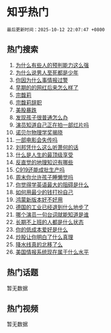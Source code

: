# 知乎热门

`最后更新时间：2025-10-12 22:07:47 +0800`

## 热门搜索

1. [为什么有些人的预判能力这么强](https://www.zhihu.com/search?q=%E4%B8%BA%E4%BB%80%E4%B9%88%E6%9C%89%E4%BA%9B%E4%BA%BA%E7%9A%84%E9%A2%84%E5%88%A4%E8%83%BD%E5%8A%9B%E8%BF%99%E4%B9%88%E5%BC%BA)
1. [为什么说男人至死都是少年](https://www.zhihu.com/search?q=%E4%B8%BA%E4%BB%80%E4%B9%88%E8%AF%B4%E7%94%B7%E4%BA%BA%E8%87%B3%E6%AD%BB%E9%83%BD%E6%98%AF%E5%B0%91%E5%B9%B4)
1. [你因为什么事情报过警](https://www.zhihu.com/search?q=%E4%BD%A0%E5%9B%A0%E4%B8%BA%E4%BB%80%E4%B9%88%E4%BA%8B%E6%83%85%E6%8A%A5%E8%BF%87%E8%AD%A6)
1. [早期的的网红后来怎么样了](https://www.zhihu.com/search?q=%E6%97%A9%E6%9C%9F%E7%9A%84%E7%9A%84%E7%BD%91%E7%BA%A2%E5%90%8E%E6%9D%A5%E6%80%8E%E4%B9%88%E6%A0%B7%E4%BA%86)
1. [宗馥莉](https://www.zhihu.com/search?q=%E5%AE%97%E9%A6%A5%E8%8E%89)
1. [宗馥莉辞职](https://www.zhihu.com/search?q=%E5%AE%97%E9%A6%A5%E8%8E%89%E8%BE%9E%E8%81%8C)
1. [美股暴跌](https://www.zhihu.com/search?q=%E7%BE%8E%E8%82%A1%E6%9A%B4%E8%B7%8C)
1. [发现孩子很普通怎么办](https://www.zhihu.com/search?q=%E5%8F%91%E7%8E%B0%E5%AD%A9%E5%AD%90%E5%BE%88%E6%99%AE%E9%80%9A%E6%80%8E%E4%B9%88%E5%8A%9E)
1. [演员知道自己正在拍一部烂片吗](https://www.zhihu.com/search?q=%E6%BC%94%E5%91%98%E7%9F%A5%E9%81%93%E8%87%AA%E5%B7%B1%E6%AD%A3%E5%9C%A8%E6%8B%8D%E4%B8%80%E9%83%A8%E7%83%82%E7%89%87%E5%90%97)
1. [诺贝尔物理学奖揭晓](https://www.zhihu.com/search?q=%E8%AF%BA%E8%B4%9D%E5%B0%94%E7%89%A9%E7%90%86%E5%AD%A6%E5%A5%96%E6%8F%AD%E6%99%93)
1. [一部电影会失传吗](https://www.zhihu.com/search?q=%E4%B8%80%E9%83%A8%E7%94%B5%E5%BD%B1%E4%BC%9A%E5%A4%B1%E4%BC%A0%E5%90%97)
1. [刘邦凭什么这么听萧何的话](https://www.zhihu.com/search?q=%E5%88%98%E9%82%A6%E5%87%AD%E4%BB%80%E4%B9%88%E8%BF%99%E4%B9%88%E5%90%AC%E8%90%A7%E4%BD%95%E7%9A%84%E8%AF%9D)
1. [什么是人生的最顶级享受](https://www.zhihu.com/search?q=%E4%BB%80%E4%B9%88%E6%98%AF%E4%BA%BA%E7%94%9F%E7%9A%84%E6%9C%80%E9%A1%B6%E7%BA%A7%E4%BA%AB%E5%8F%97)
1. [反直觉的地理知识有哪些](https://www.zhihu.com/search?q=%E5%8F%8D%E7%9B%B4%E8%A7%89%E7%9A%84%E5%9C%B0%E7%90%86%E7%9F%A5%E8%AF%86%E6%9C%89%E5%93%AA%E4%BA%9B)
1. [C919还能成批生产吗](https://www.zhihu.com/search?q=C919%E8%BF%98%E8%83%BD%E6%88%90%E6%89%B9%E7%94%9F%E4%BA%A7%E5%90%97)
1. [周末你允许孩子睡懒觉吗](https://www.zhihu.com/search?q=%E5%91%A8%E6%9C%AB%E4%BD%A0%E5%85%81%E8%AE%B8%E5%AD%A9%E5%AD%90%E7%9D%A1%E6%87%92%E8%A7%89%E5%90%97)
1. [你觉得学英语最大的阻碍是什么](https://www.zhihu.com/search?q=%E4%BD%A0%E8%A7%89%E5%BE%97%E5%AD%A6%E8%8B%B1%E8%AF%AD%E6%9C%80%E5%A4%A7%E7%9A%84%E9%98%BB%E7%A2%8D%E6%98%AF%E4%BB%80%E4%B9%88)
1. [如何用最少的钱打扮自己](https://www.zhihu.com/search?q=%E5%A6%82%E4%BD%95%E7%94%A8%E6%9C%80%E5%B0%91%E7%9A%84%E9%92%B1%E6%89%93%E6%89%AE%E8%87%AA%E5%B7%B1)
1. [鸿蒙新版本好不好用](https://www.zhihu.com/search?q=%E9%B8%BF%E8%92%99%E6%96%B0%E7%89%88%E6%9C%AC%E5%A5%BD%E4%B8%8D%E5%A5%BD%E7%94%A8)
1. [德国的工业已经退到什么地步了](https://www.zhihu.com/search?q=%E5%BE%B7%E5%9B%BD%E7%9A%84%E5%B7%A5%E4%B8%9A%E5%B7%B2%E7%BB%8F%E9%80%80%E5%88%B0%E4%BB%80%E4%B9%88%E5%9C%B0%E6%AD%A5%E4%BA%86)
1. [哪个演员一句台词就能知道是谁](https://www.zhihu.com/search?q=%E5%93%AA%E4%B8%AA%E6%BC%94%E5%91%98%E4%B8%80%E5%8F%A5%E5%8F%B0%E8%AF%8D%E5%B0%B1%E8%83%BD%E7%9F%A5%E9%81%93%E6%98%AF%E8%B0%81)
1. [长期不上班的人都是什么状态](https://www.zhihu.com/search?q=%E9%95%BF%E6%9C%9F%E4%B8%8D%E4%B8%8A%E7%8F%AD%E7%9A%84%E4%BA%BA%E9%83%BD%E6%98%AF%E4%BB%80%E4%B9%88%E7%8A%B6%E6%80%81)
1. [你的低成本爱好是什么](https://www.zhihu.com/search?q=%E4%BD%A0%E7%9A%84%E4%BD%8E%E6%88%90%E6%9C%AC%E7%88%B1%E5%A5%BD%E6%98%AF%E4%BB%80%E4%B9%88)
1. [炒股让你明白了什么真理](https://www.zhihu.com/search?q=%E7%82%92%E8%82%A1%E8%AE%A9%E4%BD%A0%E6%98%8E%E7%99%BD%E4%BA%86%E4%BB%80%E4%B9%88%E7%9C%9F%E7%90%86)
1. [降水线真的北移了么](https://www.zhihu.com/search?q=%E9%99%8D%E6%B0%B4%E7%BA%BF%E7%9C%9F%E7%9A%84%E5%8C%97%E7%A7%BB%E4%BA%86%E4%B9%88)
1. [美国情报系统现在属于什么水平](https://www.zhihu.com/search?q=%E7%BE%8E%E5%9B%BD%E6%83%85%E6%8A%A5%E7%B3%BB%E7%BB%9F%E7%8E%B0%E5%9C%A8%E5%B1%9E%E4%BA%8E%E4%BB%80%E4%B9%88%E6%B0%B4%E5%B9%B3)

## 热门话题

暂无数据

## 热门视频

暂无数据